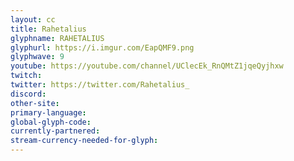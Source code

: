 ```yaml
---
layout: cc
title: Rahetalius
glyphname: RAHETALIUS
glyphurl: https://i.imgur.com/EapQMF9.png
glyphwave: 9
youtube: https://youtube.com/channel/UClecEk_RnQMtZ1jqeQyjhxw
twitch: 
twitter: https://twitter.com/Rahetalius_
discord: 
other-site: 
primary-language: 
global-glyph-code: 
currently-partnered: 
stream-currency-needed-for-glyph: 
---
```



